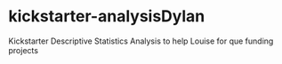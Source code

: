 # kickstarter-analysisDylan
Kickstarter Descriptive Statistics Analysis to help Louise for que funding projects
